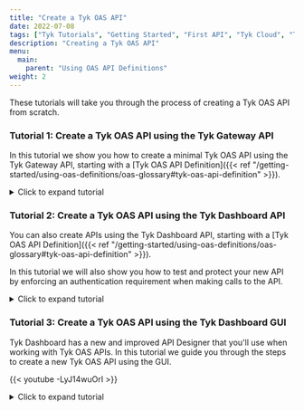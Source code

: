 ```yaml
---
title: "Create a Tyk OAS API"
date: 2022-07-08
tags: ["Tyk Tutorials", "Getting Started", "First API", "Tyk Cloud", "Tyk Self-Managed", "Tyk Open Source"]
description: "Creating a Tyk OAS API"
menu:
  main:
    parent: "Using OAS API Definitions"
weight: 2
---
```


These tutorials will take you through the process of creating a Tyk OAS API from scratch.

### Tutorial 1: Create a Tyk OAS API using the Tyk Gateway API

In this tutorial we show you how to create a minimal Tyk OAS API using the Tyk Gateway API, starting with a [Tyk OAS API Definition]({{< ref "/getting-started/using-oas-definitions/oas-glossary#tyk-oas-api-definition" >}}).

<details>
  <summary>
    Click to expand tutorial
  </summary>

When making calls to the Tyk Gateway API you'll need to set the domain name and port for your environment and, in the API request header, must provide credentials in the `x-tyk-authorization` field for Tyk to authorise your request, as follows:

| Interface             | Port     |  Authorization Header  | Authorization credentials        |
|-----------------------|----------|------------------------|----------------------------------|
| Tyk Gateway API       | 8080     |  `x-tyk-authorization` | `secret` value set in `tyk.conf` |

To create the API in Tyk, you simply send your Tyk OAS API Definition to the `apis/oas` endpoint of your Tyk Gateway API. 

| Property     | Description              |
|--------------|--------------------------|
| Resource URL | `/tyk/apis/oas`          |
| Method       | `POST`                   |
| Type         | None                     |
| Body         | Tyk OAS API Definition   |
| Parameters   | None                     |

Using [this](https://bit.ly/39tnXgO) minimal API definition it is possible to create a Tyk OAS API on your Tyk Gateway using only 30 lines:

```curl
curl --location --request POST 'http://{your-tyk-host}:{port}/tyk/apis/oas' \
--header 'x-tyk-authorization: {your-secret}' \
--header 'Content-Type: text/plain' \
--data-raw \
'{
  "info": {
    "title": "Petstore",
    "version": "1.0.0"
  },
  "openapi": "3.0.3",
  "components": {},
  "paths": {},
  "x-tyk-api-gateway": {
    "info": {
      "name": "Petstore",
      "state": {
        "active": true
      }
    },
    "upstream": {
      "url": "https://petstore.swagger.io/v2"
    },
    "server": {
      "listenPath": {
        "value": "/petstore/",
        "strip": true
      }
    }
  }
}'
```

#### Check request response

If the command succeeds, you will see the following response, where `key` contains the unique identifier (`id`) for the API you have just created:

```.json
{
    "key": {NEW-API-ID},
    "status": "ok",
    "action": "added"
}
```

What you have done is to send a Tyk OAS API definition to Tyk Gateway's `/apis/oas` endpoint resulting in the creation of the API in your Tyk Gateway. The Tyk OAS API definition object encapsulates all of the settings for a Tyk OAS API within your Tyk Gateway.

#### Restart or hot reload

Once you have created your API you will want it to be loaded into the Gateway so that it can serve traffic. To do this you simply restart the Tyk Gateway or issue a hot reload command:

```.curl
curl -H "x-tyk-authorization: {your-secret}" -s http://{your-tyk-host}:{port}/tyk/reload/group
```

You can go to the `/apps` folder of your Tyk Gateway installation (by default in `/var/tyk-gateway`) to see where Tyk has stored your Tyk OAS API Definition.
</details>

### Tutorial 2: Create a Tyk OAS API using the Tyk Dashboard API

You can also create APIs using the Tyk Dashboard API, starting with a [Tyk OAS API Definition]({{< ref "/getting-started/using-oas-definitions/oas-glossary#tyk-oas-api-definition" >}}).

In this tutorial we will also show you how to test and protect your new API by enforcing an authentication requirement when making calls to the API.

<details>
  <summary>
    Click to expand tutorial
  </summary>
  
When making calls to the Tyk Dashboard API you'll need to set the domain name and port for your environment and, in the API request header, must provide credentials in the `Authorization` field for Tyk to authorise your request, as follows:

| Interface             | Port     | Authorization Header  | Authorization credentials        |
|-----------------------|----------|-----------------------|----------------------------------|
| Tyk Dashboard API     | 3000     | `Authorization` | From Dashboard User Profile      |

From the Tyk Dashboard, select **Users** from the **System Management** section. Click **Edit** for your user, then scroll to the bottom of the page. Your Dashboard API Key is the first entry:

{{< img src="/img/oas/edit-profile.png" alt="User Edit Profile menu" >}}

We recommend that you store your Dashboard API Key, Dashboard URL & Gateway URL as environment variables so you don’t need to keep typing them in:

```
export DASH_KEY=db8adec7615d40db6419a2e4688678e0

# Locally installed dashboard
export DASH_URL=http://localhost:3000/api

# Tyk's Cloud Dashboard
export DASH_URL=https://admin.cloud.tyk.io/api

# Locally installed gateway
export GATEWAY_URL=http://localhost:8080

# Your Cloud Gateway
export GATEWAY_URL=https://YOUR_SUBDOMAIN.cloud.tyk.io
```

#### Check which APIs are already loaded

You can query the `/api/apis` endpoint to see what APIs are already loaded on your Tyk deployment.

| Property     | Description   |
|--------------|---------------|
| Resource URL | `/apis`       |
| Method       | `GET`         |
| Type         | None          |
| Body         | None          |
| Parameters   | None          |

```.terminal
curl -H "Authorization: ${DASH_KEY}" ${DASH_URL}/apis
{"apis":[],"pages":1}
```
{{< note success >}}
**Note**  

For a fresh install, you will see that no APIs currently exist
{{< /note >}}

#### Create your first Tyk OAS API

To create the API in Tyk, you simply send your Tyk OAS API Definition to the `apis/oas` endpoint of your Tyk Gateway API. 

| Property     | Description              |
|--------------|--------------------------|
| Resource URL | `/tyk/apis/oas`          |
| Method       | `POST`                   |
| Type         | None                     |
| Body         | Tyk OAS API Definition   |
| Parameters   | None                     |

Using [this](https://bit.ly/39jUnuq) API definition it is possible to create a Tyk OAS API on your Tyk Gateway that forwards requests to the [Swagger Petstore]({{< ref "https://petstore3.swagger.io" >}}) request/response service.

```
curl -H "Authorization: ${DASH_KEY}" -H "Content-Type: application/json" ${DASH_URL}/apis/oas -d "$(wget -qO- https://bit.ly/39jUnuq)"
```

If the command succeeds, you will see the following response, where `key` contains the unique identifier (`id`) for the API you have just created:

```
{
    "Status": "OK",
    "Message": "API created",
    "Meta": {NEW-API-ID}
}
```

#### Test your new API

The Swagger Petstore provides plenty of endpoints to allow you to test different REST methods and operations. In this tutorial we will first add (`POST`) a new pet to the store and then retrieve (`GET`) the details of that pet back. Note that, as an API client, there is no difference between calling a Tyk OAS API and a Tyk Classic API.

Create a new pet in the store using this `curl` command:

```
curl --location --request POST '${GATEWAY_URL}/petstore-test/pet' \
--header 'accept: */*' \
--header 'Content-Type: application/json' \
--data-raw '{
  "id": 123,
  "category": {
    "id": 0,
    "name": "dogs"
  },
  "name": "doggie",
  "tags": [
    {
      "id": 0,
      "name": "family_dogs"
    }
  ],
  "status": "available"
}'
```
Retrieve the pet that has just been created using this `curl` command:

```
curl --location --request GET '${GATEWAY_URL}/petstore-test/pet/123' \
--header 'accept: */*' \
--header 'Content-Type: application/json'
```

What you have done is send a request to the Tyk Gateway on the listen path `/petstore-test`. Using this path-based-routing, the Gateway is able to identify the API the client intended to target.

The Gateway stripped the listen path, and reverse proxied the request to https://petstore3.swagger.io

</details>

### Tutorial 3: Create a Tyk OAS API using the Tyk Dashboard GUI

Tyk Dashboard has a new and improved API Designer that you'll use when working with Tyk OAS APIs. In this tutorial we guide you through the steps to create a new Tyk OAS API using the GUI.

{{< youtube -LyJ14wuOrI >}}

<details>
  <summary>
    Click to expand tutorial
  </summary>
  
#### Select “APIs” from the “System Management” section

{{< img src="/img/oas/api-menu.png" alt="Add new API" >}}

#### Add new API

If you have a fresh Tyk installation with no other APIs added, click **Design new API**:

{{< img src="/img/oas/first-api.png" alt="First API screen" >}}

If you already have APIs in your Tyk installation, click **Add new API**:

{{< img src="/img/oas/add-new-api.png" alt="Add new API" >}}

#### Set up the Base Configuration for your API

1. From the **Overview** section, add your **API Name** and your **API Type** (for this tutorial, select **OAS HTTP**).
2. From the **Details** section, add your **Target URL**. This will set the upstream target that hosts the service you want to proxy to. For this tutorial you can use https://petstore3.swagger.io.
3. Click **Configure API** when you have finished.

{{< img src="/img/oas/api-overview.png" alt="API Base Configuration" >}}

#### Set the Gateway Status and Access

- You need to set the **Gateway status** to **Active**
- You need to set the **Access** setting to **Internal** (within your installation only) or **External** (available to external sources)

{{< img src="/img/oas/status.png" alt="Set API Status" >}}

Click **Save Changes**.

Once saved, you will be redirected to the newly created API screen.

{{< note success >}}
**Note**  

To see the URL given to your API, check the Info section displayed at the top of the page:
{{< /note >}}

{{< img src="/img/oas/api-url.png" alt="Set API Status" >}}

#### Set up the Authentication for your API

From the API page:

1. Click Edit
2. Scroll down to the **Authentication** section and enable it.
3. Select **Auth Token** from the drop-down list
4. Enter a **Authentication Configuration Name**
5. Select the **Authentication Token Location** to be picked up from the header
6. Note that the header default value will be **Authorization**
7. Save your API

#### Test your API

From the Settings tab of your API, copy the API URL and request the API without providing an authorization token:

```
curl --location --request GET 'http://localhost:8181/petstore/' \
--header 'Authorization: wrongkey'
```
Note that the Gateway will respond with the following error message:

```.json
{
    "error": "Access to this API has been disallowed"
}
```

#### Add new endpoints to your Tyk OAS API using the Tyk Dashboard

1. After creating your Tyk OAS API, select the Endpoints tab.
2. Click **ADD NEW ENDPOINT**

{{< img src="/img/dashboard/4.1-updates/add-new-endpoint.png" alt="Add new endpoint for an OAS API" >}}

3. Add the following details for your new endpoint:
   1. Select a method from the drop-down list
   2. Add a path for your endpoint
   3. Add an optional summary and description
   4. Click **ADD ENDPOINT**

{{< img src="/img/dashboard/4.1-updates/new-endpoint-info.png" alt="New Endpoint details" >}}

4. Your new endpoint will now be listed in the Endpoints tab

{{< img src="/img/dashboard/4.1-updates/endpoint-view.png" alt="OAS API Endpoints" >}}

5. You can now add middleware to your endpoint. 

</details>

